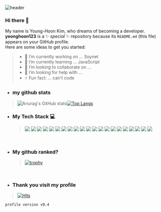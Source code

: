 ![header](https://capsule-render.vercel.app/api?type=soft&color=282828&height=150&section=header&text=Yeonghoon%20Profile&fontSize=50&fontColor=fff)

### Hi there 👋

My name is Young-Hoon Kim, who dreams of becoming a developer.
<br>
**yeonghoon123** is a ✨ _special_ ✨ repository because its `README.md` (this file) appears on your GitHub profile.
<br>
Here are some ideas to get you started:

> - 🔭 I’m currently working on ... Soynet
> - 🌱 I’m currently learning ... JavaScript
> - 👯 I’m looking to collaborate on ...
> - 🤔 I’m looking for help with ...
> - ⚡ Fun fact: ... can't code

- ### my github stats

> ![Anurag's GitHub stats](https://github-readme-stats.vercel.app/api?username=yeonghoon123&show_icons=true&theme=radical)[![Top Langs](https://github-readme-stats.vercel.app/api/top-langs/?username=yeonghoon123&layout=compact&theme=radical)](https://github.com/anuraghazra/github-readme-stats)

- ### My Tech Stack 💻

  > <img src="https://img.shields.io/badge/WEBRTC-007396?style=flat-square&logo=webrtc&logoColor=white">
  > <img src="https://img.shields.io/badge/socket.io-222?style=flat-square&logo=socket.io&logoColor=white">
  > <img src="https://img.shields.io/badge/ubuntu-F80000?style=flat-square&logo=ubuntu&logoColor=white">
  > <img src="https://img.shields.io/badge/mysql-4479A1?style=flat-square&logo=mysql&logoColor=white">
  > <img src="https://img.shields.io/badge/mariaDB-003545?style=flat-square&logo=mariaDB&logoColor=white">
  > <img src="https://img.shields.io/badge/javascript-F7DF1E?style=flat-square&logo=javascript&logoColor=black">
  > <img src="https://img.shields.io/badge/jquery-0769AD?style=flat-square&logo=jquery&logoColor=white">
  > <img src="https://img.shields.io/badge/react-61DAFB?style=flat-square&logo=react&logoColor=black">
  > <img src="https://img.shields.io/badge/vue.js-4FC08D?style=flat-square&logo=vue.js&logoColor=white">
  > <img src="https://img.shields.io/badge/HTML5-E34F26?style=flat-square&logo=html5&logoColor=white">
  > <img src="https://img.shields.io/badge/CSS3-1572B6?style=flat-square&logo=css3&logoColor=white">
  > <img src="https://img.shields.io/badge/bootstrap-7952B3?style=flat-square&logo=bootstrap&logoColor=white">
  > <img src="https://img.shields.io/badge/github-181717?style=flat-square&logo=github&logoColor=white">
  > <img src="https://img.shields.io/badge/linux-FCC624?style=flat-square&logo=linux&logoColor=black">
  > <img src="https://img.shields.io/badge/aws-232F3E?style=flat-square&logo=aws&logoColor=white">
  > <img src="https://img.shields.io/badge/TypeScript-648CFF?style=flat-square&logo=typescript&logoColor=white">
  > <img src="https://img.shields.io/badge/shell-a0a0a0?style=flat-square&logo=shell&logoColor=white">
  > <img src="https://img.shields.io/badge/Next.js-220?style=flat-square&logo=next.js&logoColor=white">
  > <img src="https://img.shields.io/badge/Node.js-40A940?style=flat-square&logo=node.js&logoColor=white">
  > <img src="https://img.shields.io/badge/Sass-FF6A89?style=flat-square&logo=sass&logoColor=white">
  > <img src="https://img.shields.io/badge/Postman-FF8C0A?style=flat-square&logo=postman&logoColor=white">

<br>

- ### **My github ranked?**
  > [![trophy](https://github-profile-trophy.vercel.app/?username=ryo-ma)](https://github.com/ryo-ma/github-profile-trophy)

<br>

- ### **Thank you visit my profile**

> [![Hits](https://hits.seeyoufarm.com/api/count/incr/badge.svg?url=https%3A%2F%2Fgithub.com%2Fyeonghoon123&count_bg=%2379C83D&title_bg=%23555555&icon=wolframlanguage.svg&icon_color=%23F9C6C6&title=Thank+You%F0%9F%98%98&edge_flat=false)](https://hits.seeyoufarm.com)

`profile version v0.4`

